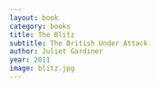 ```yaml
---
layout: book
category: books
title: The Blitz
subtitle: The British Under Attack
author: Juliet Gardiner
year: 2011
image: blitz.jpg
---
```


